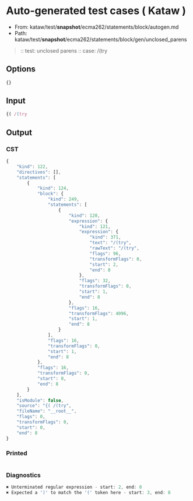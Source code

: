 # Auto-generated test cases ( Kataw )
- From: kataw/test/__snapshot__/ecma262/statements/block/autogen.md
- Path: kataw/test/__snapshot__/ecma262/statements/block/gen/unclosed_parens
> :: test: unclosed parens
> :: case: /(try
## Options

`````js
{}
`````
## Input

`````js
{( /(try
`````
## Output

### CST

```javascript
{
    "kind": 122,
    "directives": [],
    "statements": [
        {
            "kind": 124,
            "block": {
                "kind": 249,
                "statements": [
                    {
                        "kind": 120,
                        "expression": {
                            "kind": 121,
                            "expression": {
                                "kind": 371,
                                "text": "/(try",
                                "rawText": "/(try",
                                "flags": 96,
                                "transformFlags": 0,
                                "start": 2,
                                "end": 8
                            },
                            "flags": 32,
                            "transformFlags": 0,
                            "start": 1,
                            "end": 8
                        },
                        "flags": 16,
                        "transformFlags": 4096,
                        "start": 1,
                        "end": 8
                    }
                ],
                "flags": 16,
                "transformFlags": 0,
                "start": 1,
                "end": 8
            },
            "flags": 16,
            "transformFlags": 0,
            "start": 0,
            "end": 8
        }
    ],
    "isModule": false,
    "source": "{( /(try",
    "fileName": "__root__",
    "flags": 0,
    "transformFlags": 0,
    "start": 0,
    "end": 8
}
```

### Printed

```javascript

```

### Diagnostics

```javascript
✖ Unterminated regular expression - start: 2, end: 8
✖ Expected a ')' to match the '(' token here - start: 3, end: 8

```

